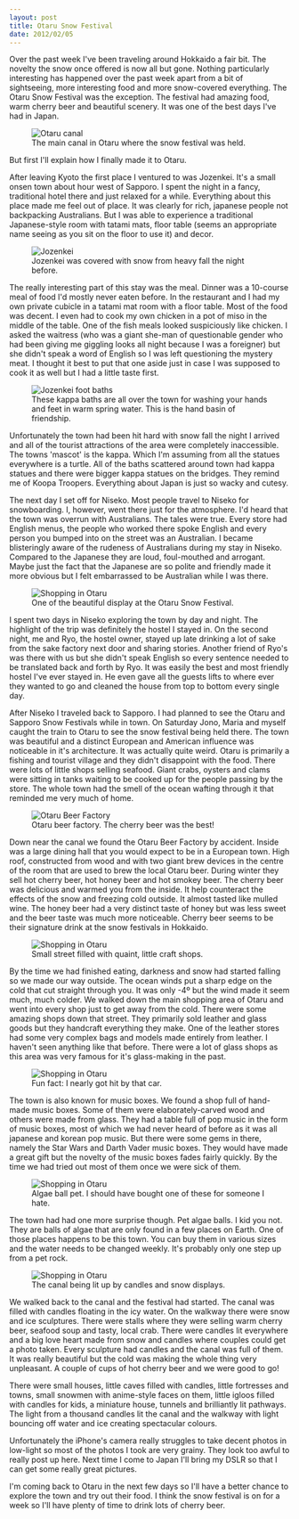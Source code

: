 ```yaml
---
layout: post
title: Otaru Snow Festival
date: 2012/02/05
---
```


Over the past week I've been traveling around Hokkaido a fair bit. The novelty the snow once offered is now all but gone. Nothing particularly interesting has happened over the past week apart from a bit of sightseeing, more interesting food and more snow-covered everything. The Otaru Snow Festival was the exception. The festival had amazing food, warm cherry beer and beautiful scenery. It was one of the best days I've had in Japan.

<figure>
<img src="/images/2012/02/otaru-1.jpg" alt="Otaru canal" />
<figcaption>The main canal in Otaru where the snow festival was held.</figcaption>
</figure>

But first I'll explain how I finally made it to Otaru.

After leaving Kyoto the first place I ventured to was Jozenkei. It's a small onsen town about hour west of Sapporo. I spent the night in a fancy, traditional hotel there and just relaxed for a while. Everything about this place made me feel out of place. It was clearly for rich, japanese people not backpacking Australians. But I was able to experience a traditional Japanese-style room with tatami mats, floor table (seems an appropriate name seeing as you sit on the floor to use it) and decor.

<figure>
<img src="/images/2012/02/jozenkei-1.jpg" alt="Jozenkei" />
<figcaption>Jozenkei was covered with snow from heavy fall the night before.</figcaption>
</figure>

The really interesting part of this stay was the meal. Dinner was a 10-course meal of food I'd mostly never eaten before. In the restaurant and I had my own private cubicle in a tatami mat room with a floor table. Most of the food was decent. I even had to cook my own chicken in a pot of miso in the middle of the table. One of the fish meals looked suspiciously like chicken. I asked the waitress (who was a giant she-man of questionable gender who had been giving me giggling looks all night because I was a foreigner) but she didn't speak a word of English so I was left questioning the mystery meat. I thought it best to put that one aside just in case I was supposed to cook it as well but I had a little taste first.

<figure>
<img src="/images/2012/02/jozenkei-2.jpg" alt="Jozenkei foot baths" />
<figcaption>These kappa baths are all over the town for washing your hands and feet in warm spring water. This is the hand basin of friendship.</figcaption>
</figure>

Unfortunately the town had been hit hard with snow fall the night I arrived and all of the tourist attractions of the area were completely inaccessible. The towns 'mascot' is the kappa. Which I'm assuming from all the statues everywhere is a turtle. All of the baths scattered around town had kappa statues and there were bigger kappa statues on the bridges. They remind me of Koopa Troopers. Everything about Japan is just so wacky and cutesy.

The next day I set off for Niseko. Most people travel to Niseko for snowboarding. I, however, went there just for the atmosphere. I'd heard that the town was overrun with Australians. The tales were true. Every store had English menus, the people who worked there spoke English and every person you bumped into on the street was an Australian. I became blisteringly aware of the rudeness of Australians during my stay in Niseko. Compared to the Japanese they are loud, foul-mouthed and arrogant. Maybe just the fact that the Japanese are so polite and friendly made it more obvious but I felt embarrassed to be Australian while I was there.

<figure>
<img src="/images/2012/02/otaru-6.jpg" alt="Shopping in Otaru" />
<figcaption>One of the beautiful display at the Otaru Snow Festival.</figcaption>
</figure>

I spent two days in Niseko exploring the town by day and night. The highlight of the trip was definitely the hostel I stayed in. On the second night, me and Ryo, the hostel owner, stayed up late drinking a lot of sake from the sake factory next door and sharing stories. Another friend of Ryo's was there with us but she didn't speak English so every sentence needed to be translated back and forth by Ryo. It was easily the best and most friendly hostel I've ever stayed in. He even gave all the guests lifts to where ever they wanted to go and cleaned the house from top to bottom every single day.

After Niseko I traveled back to Sapporo. I had planned to see the Otaru and Sapporo Snow Festivals while in town. On Saturday Jono, Maria and myself caught the train to Otaru to see the snow festival being held there. The town was beautiful and a distinct European and American influence was noticeable in it's architecture. It was actually quite weird. Otaru is primarily a fishing and tourist village and they didn't disappoint with the food. There were lots of little shops selling seafood. Giant crabs, oysters and clams were sitting in tanks waiting to be cooked up for the people passing by the store. The whole town had the smell of the ocean wafting through it that reminded me very much of home.

<figure>
<img src="/images/2012/02/otaru-10.jpg" alt="Otaru Beer Factory" />
<figcaption>Otaru beer factory. The cherry beer was the best!</figcaption>
</figure>

Down near the canal we found the Otaru Beer Factory by accident. Inside was a large dining hall that you would expect to be in a European town. High roof, constructed from wood and with two giant brew devices in the centre of the room that are used to brew the local Otaru beer. During winter they sell hot cherry beer, hot honey beer and hot smokey beer. The cherry beer was delicious and warmed you from the inside. It help counteract the effects of the snow and freezing cold outside. It almost tasted like mulled wine. The honey beer had a very distinct taste of honey but was less sweet and the beer taste was much more noticeable. Cherry beer seems to be their signature drink at the snow festivals in Hokkaido.

<figure>
<img src="/images/2012/02/otaru-3.jpg" alt="Shopping in Otaru" />
<figcaption>Small street filled with quaint, little craft shops.</figcaption>
</figure>

By the time we had finished eating, darkness and snow had started falling so we made our way outside. The ocean winds put a sharp edge on the cold that cut straight through you. It was only -4º but the wind made it seem much, much colder. We walked down the main shopping area of Otaru and went into every shop just to get away from the cold. There were some amazing shops down that street. They primarily sold leather and glass goods but they handcraft everything they make. One of the leather stores had some very complex bags and models made entirely from leather. I haven't seen anything like that before. There were a lot of glass shops as this area was very famous for it's glass-making in the past.

<figure>
<img src="/images/2012/02/otaru-2.jpg" alt="Shopping in Otaru" />
<figcaption>Fun fact: I nearly got hit by that car.</figcaption>
</figure>

The town is also known for music boxes. We found a shop full of hand-made music boxes. Some of them were elaborately-carved wood and others were made from glass. They had a table full of pop music in the form of music boxes, most of which we had never heard of before as it was all japanese and korean pop music. But there were some gems in there, namely the Star Wars and Darth Vader music boxes. They would have made a great gift but the novelty of the music boxes fades fairly quickly. By the time we had tried out most of them once we were sick of them.

<figure>
<img src="/images/2012/02/otaru-9.jpg" alt="Shopping in Otaru" />
<figcaption>Algae ball pet. I should have bought one of these for someone I hate.</figcaption>
</figure>

The town had had one more surprise though. Pet algae balls. I kid you not. They are balls of algae that are only found in a few places on Earth. One of those places happens to be this town. You can buy them in various sizes and the water needs to be changed weekly. It's probably only one step up from a pet rock.

<figure>
<img src="/images/2012/02/otaru-4.jpg" alt="Shopping in Otaru" />
<figcaption>The canal being lit up by candles and snow displays.</figcaption>
</figure>

We walked back to the canal and the festival had started. The canal was filled with candles floating in the icy water. On the walkway there were snow and ice sculptures. There were stalls where they were selling warm cherry beer, seafood soup and tasty, local crab. There were candles lit everywhere and a big love heart made from snow and candles where couples could get a photo taken. Every sculpture had candles and the canal was full of them. It was really beautiful but the cold was making the whole thing very unpleasant. A couple of cups of hot cherry beer and we were good to go!

There were small houses, little caves filled with candles, little fortresses and towns, small snowmen with anime-style faces on them, little igloos filled with candles for kids, a miniature house, tunnels and brilliantly lit pathways. The light from a thousand candles lit the canal and the walkway with light bouncing off water and ice creating spectacular colours.

Unfortunately the iPhone's camera really struggles to take decent photos in low-light so most of the photos I took are very grainy. They look too awful to really post up here. Next time I come to Japan I'll bring my DSLR so that I can get some really great pictures.

I'm coming back to Otaru in the next few days so I'll have a better chance to explore the town and try out their food. I think the snow festival is on for a week so I'll have plenty of time to drink lots of cherry beer.